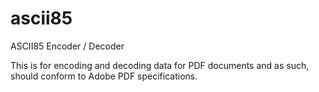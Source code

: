 # ascii85
ASCII85 Encoder / Decoder

This is for encoding and decoding data for PDF documents and as such, should conform to Adobe PDF specifications.
